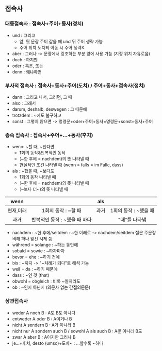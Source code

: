## 접속사
### 대등접속사 : 접속사+주어+동사(정치)
- und : 그리고
  - 앞, 뒷 문장 주어 같을 때 und 뒤 주어 생략 가능
  - 주어 위치 도치되 이동 시 주어 생략X
- aber : 그러나
  -> 문장에서 강조하는 부분 앞에 사용 가능 (지정 위치 자유로움)
- doch : 하지만
- oder : 혹은, 또는
- denn : 왜냐하면
### 부사적 접속사 : 접속사+동사+주어(도치) / 주어+동사+접속사(정치)
- dann : 그리고 나서, 그러면, 그 때
- also : 그래서
- darum, deshalb, deswegen : 그 때문에
- trotzdem : ~에도 불구하고
- sonst : 그렇지 않으면
  -> 명령문+oder+주어+동사=명령문+sonst+동사+주어
### 종속 접속사 : 접속사+주어+...+동사(후치)
- wenn: ~할 때, ~한다면
  - 1회의 동작&반복적인 동작
  - (~한 후에 = nachdem)의 뜻 나타낼 때
  - 현실적인 조건 나타낼 때 (wenn = falls = im Falle, dass)
- als : ~했을 때, ~보다도
  - 1회의 동작 나타낼 때
  - (~한 후에  = nachdem)의 뜻 나타낼 때
  - (~보다 더~)의 뜻 나타낼 때

|wenn||als||
|:---:|:---:|:---:|:---:|
|현재,미래|1회의 동작 : ~할 때|과거|1회의 동작 : ~했을 때|
|과거|반복적인 동작 : ~했을 때 마다||"때"를 나타냄|

- nachdem : ~한 후에/seitdem : ~한 이래로
  -> nachdem/seitdem 절은 주문장 비해 하나 앞선 시제 씀
- während = solange : ~하는 동안에
- sobald = sowie : ~하자마자
- bevor = ehe : ~하기 전에
- bis : ~까지
  -> "~차례가 되다"로 해석 가능
- weil = da : ~하기 때문에
- dass : ~인 것 (that)
- obwohl = obgleich : 비록 ~일지라도
- ob : ~인지 아닌지 (의문사 없는 간접의문문)
### 상관접속사
- weder A noch B : A도 B도 아니다
- entweder A oder B : A이거나 B
- nicht A sondern B : A가 아니라 B
- nicht nur A sondern auch B / sowohl A als auch B : A뿐 아니라 B도
- zwar A aber B : A이지만 그러나 B
- je...+후치, desto (umso)+도치~ : ...할수록 ~하다